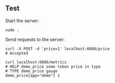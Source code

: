 Test
----------

Start the server:

~~~shell
node .
~~~

Send requests to the server:

~~~shell
curl -X POST -d 'price=1' localhost:6080/price
# Accepted

curl localhost:6080/metrics
# HELP demo_price some token price in type
# TYPE demo_price gauge
demo_price{app="demo"} 1
~~~